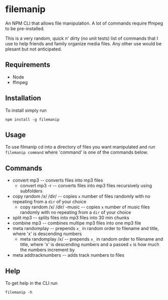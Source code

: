 # filemanip
An NPM CLI that allows file manipulation. A lot of commands require ffmpeg to be pre-installed.

This is a very random, quick n' dirty (no unit tests) list of commands that I use to help friends and family organize media files. Any other use would be plesant but not anticipated.

## Requirements
* Node
* ffmpeg

## Installation
To install simply run

    npm install -g filemanip

## Usage
To use filmanip cd into a directory of files you want manipulated and run ```filemanip command``` where 'command' is one of the commands below.

## Commands
* convert mp3                       -- converts files into mp3 files
  * convert mp3 -r                  -- converts files into mp3 files recursively using subfolders
* copy random /x/ /dir/             -- copies `x` number of files randomly with no repeating from a `dir` of your choice
  * copy random /x/ /dir/ -music    -- copies `x` number of music files randomly with no repeating from a `dir` of your choice
* split mp3                         -- splits files into mp3 files into 30 min chunks
* combine mp3                       -- combines multipe mp3 files into one mp3 file
* meta randomplay                   -- prepends `x_` in random order to filename and title, where 'x' is descending numbers
  * meta randomplay /x/             -- prepends `x_` in random order to filename and title, where 'x' is descending numbers and a passed `x` is how much the numbers increment by
* meta addtracknumbers              -- adds track numbers to files

## Help
To get help in the CLI run
    
    filemanip -h
